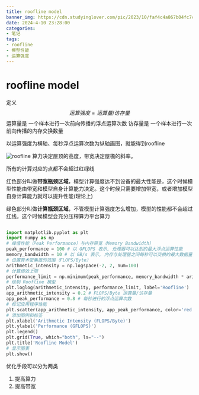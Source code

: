 ```yaml
---
title: roofline model
banner_img: https://cdn.studyinglover.com/pic/2023/10/faf4c4a867b04fc7cc77110926bf2d43.png
date: 2024-4-10 23:28:00
categories:
- 笔记
tags:
- roofline
- 模型性能
- 运算强度
---
```


# roofline model
定义 $$运算强度 = 运算量/访存量$$
运算量是 一个样本进行一次前向传播的浮点运算次数
访存量是 一个样本进行一次前向传播的内存交换数量

以运算强度为横轴、每秒浮点运算次数为纵轴画图，就能得到roofline

![roofline](https://cdn.jsdelivr.net/gh/Trouble404/Image/blog20210202150252.jpg)
算力决定屋顶的高度，带宽决定屋檐的斜率。

所有的计算对应的点都不会超过红绿线

红色部分叫做**带宽瓶颈区域**，模型计算强度达不到设备的最大性能是，这个时候模型性能由带宽和模型自身计算能力决定。这个时候只需要增加带宽，或者增加模型自身计算能力就可以提升性能(理论上)


绿色部分叫做**计算瓶颈区域**，不管模型计算强度怎么增加，模型的性能都不会超过红线。这个时候模型会充分压榨算力平台算力

```python

import matplotlib.pyplot as plt
import numpy as np
# 峰值性能（Peak Performance）与内存带宽（Memory Bandwidth）
peak_performance = 100 # 以 GFLOPS 表示, 处理器可以达到的最大浮点运算性能
memory_bandwidth = 10 # 以 GB/s 表示, 内存与处理器之间每秒可以交换的最大数据量
# 设置算术密集度的范围（FLOPS/Byte）
arithmetic_intensity = np.logspace(-2, 2, num=100)
# 计算绩效上限
performance_limit = np.minimum(peak_performance, memory_bandwidth * arithmetic_intensity)
# 绘制 Roofline 模型
plt.loglog(arithmetic_intensity, performance_limit, label='Roofline')
app_arithmetic_intensity = 0.2 # FLOPS/Byte 运算量/访存量
app_peak_performance = 0.8 # 每秒进行的浮点运算次数
# 标记应用程序性能
plt.scatter(app_arithmetic_intensity, app_peak_performance, color='red', label='App Performance')
# 添加图例和标签
plt.xlabel('Arithmetic Intensity (FLOPS/Byte)')
plt.ylabel('Performance (GFLOPS)')
plt.legend()
plt.grid(True, which="both", ls="--")
plt.title('Roofline Model')
# 显示图表
plt.show()

```

优化手段可以分为两类
1. 提高算力
2. 提高带宽